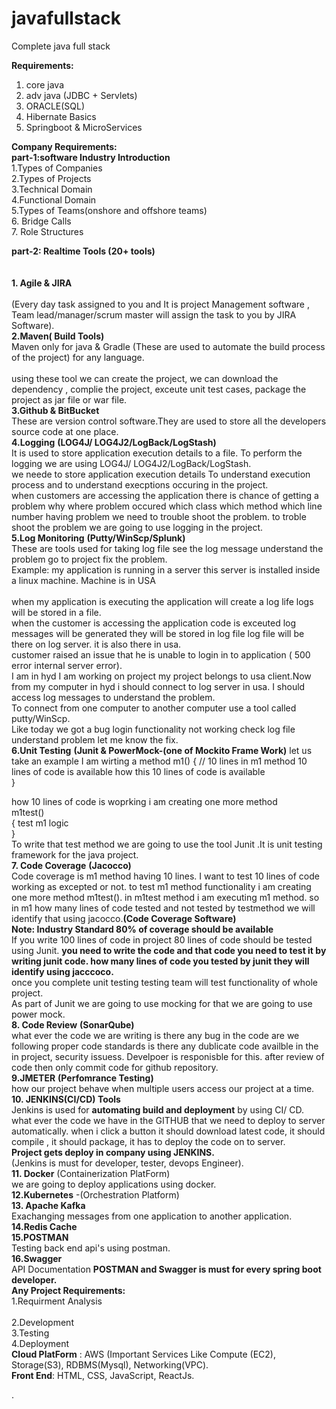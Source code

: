 # javafullstack<br/>
Complete java full stack<br/>

**Requirements:**<br/>
 1. core java<br/>
 2. adv java (JDBC + Servlets)<br/>
 3. ORACLE(SQL)<br/>
 4. Hibernate Basics<br/>
 5. Springboot & MicroServices<br/>
 
 **Company Requirements:**<br/>
**part-1:software Industry Introduction**<br/>
 1.Types of Companies<br/>
 2.Types of Projects<br/>
 3.Technical Domain<br/>
 4.Functional Domain<br/>
 5.Types of Teams(onshore and offshore teams)<br/>
 6. Bridge Calls<br/>
 7. Role Structures<br/>

**part-2: Realtime Tools (20+ tools)**<br/><br/><br/>
**1. Agile & JIRA**<br/><br/>
(Every day task assigned to you and  It is project Management software , Team lead/manager/scrum master will assign the task to you by JIRA Software).<br/>
**2.Maven( Build Tools)**<br/>
 Maven only for java &  Gradle  (These are used to automate the build process of the project) for any language.<br/><br/>
using these tool we can create  the project, we can download the dependency , complie the project, exceute unit test cases, package the project as jar file or war file.<br/>
**3.Github & BitBucket**<br/>
These are  version control software.They are used to store all the developers source code at one place.<br/>
**4.Logging** **(LOG4J/ LOG4J2/LogBack/LogStash)**<br/>
 It is used to store application execution details to a  file. To perform the logging we are using LOG4J/ LOG4J2/LogBack/LogStash.<br/>
 we neede to store  application execution details To understand execution process and to understand execptions occuring in the project.<br/>
 when customers are accessing the application there is chance of getting a problem why where problem occured which class which method which line number having problem
 we need to trouble shoot the problem. to troble shoot the problem we are going to use logging in the project.<br/>
 **5.Log Monitoring** **(Putty/WinScp/Splunk)**<br/>
 These are tools used for taking log file see the log message understand the problem  go to project fix the problem. <br/>
 Example: my application is running in a server  this server  is installed inside a linux machine. Machine is in USA<br/><br/>
 when my application is executing  the application will create a log life logs will be stored in a file.<br/>
 when the customer is accessing the application code is exceuted log messages  will be generated they will be stored  in log file log file will be there on log server.
 it is also there in usa.<br/>
 customer raised an issue that he is unable to login in to application ( 500 error internal server error).<br/>
 I am in hyd I am working on project  my project belongs to usa client.Now from my computer  in hyd i should connect to log server in usa. I should access log messages
  to understand the problem. <br/>
 To connect from one  computer to another computer  use a tool called  putty/WinScp.<br/>
 Like today we got a bug login functionality not working  check log file understand problem let me know the fix. <br/>
 **6.Unit Testing** **(Junit & PowerMock-(one of Mockito Frame Work)**
 let us take an example I am wirting a method
 m1()
 {
 // 10 lines in m1 method  10 lines of code is available  how this 10 lines  of code is available<br/>
 }<br/>
  
  how 10 lines of code is woprking i am creating one more method <br/>
  m1test()<br/>
  {
   test m1 logic<br/>
  }<br/>
  To write that test method we are going to use the tool Junit .It is unit testing framework for the java project. <br/>
 **7. Code Coverage** **(Jacocco)** <br/>
 Code coverage is m1 method having 10 lines.  I want  to test 10 lines of code working as excepted  or not.  to test m1 method functionality i am creating one more method m1test(). in m1test method i am executing m1 method. so in m1 how many lines of code  tested   and not tested by testmethod we will  identify that using jacocco.**(Code Coverage Software)**<br/>
**Note: Industry Standard 80% of  coverage should be available**<br/>
If you write 100 lines of code in project 80 lines of code should be tested using Junit.
**you need to write the code  and  that code you need to test it by writing  junit code. how many lines of code you tested by junit they will  identify using jacccoco.**<br/>
once you complete unit testing  testing team will test functionality of whole project.<br/>
 As part of Junit we are going to use mocking for that we are going to use power mock.<br/>
 **8. Code Review** **(SonarQube)**<br/>
 what ever the code we are writing is there any bug in the code are we following proper code standards is there any dublicate code availble in the in project, security issuess. Develpoer is responisble for this. after review of code then only commit code for github repository.<br/>
**9.JMETER** **(Perfomrance Testing)**<br/>
how our project behave when multiple users access our project at a time.
**10. JENKINS(CI/CD) Tools**<br/>
Jenkins is used for  **automating build and deployment** by using CI/ CD. what ever the code we have in the GITHUB that we need to deploy to server automatically.
when i click a button it should download latest code, it should compile , it should package, it has to deploy the code on to server.<br/>
**Project gets deploy in company using JENKINS.**<br/>
(Jenkins is must for developer, tester, devops Engineer).<br/>
**11. Docker** (Containerization PlatForm)<br/>
 we are going to deploy applications  using docker.<br/>
**12.Kubernetes** -(Orchestration Platform)<br/>
**13. Apache Kafka**<br/>
Exachanging  messages from one application to another application.<br/>
**14.Redis Cache**<br/>
**15.POSTMAN**<br/>
Testing back end api's using postman.<br/>
**16.Swagger**<br/>
 API Documentation
**POSTMAN and Swagger is must for every spring boot developer.**<br/>
**Any Project Requirements:**<br/>
1.Requirment Analysis<br/><br/>
2.Development<br/>
3.Testing<br/>
4.Deployment<br/>
**Cloud PlatForm** : AWS (Important Services Like Compute (EC2), Storage(S3), RDBMS(Mysql), Networking(VPC).<br/>
 **Front End**: HTML, CSS, JavaScript, ReactJs.<br/>



 
 
 

 
 
 
.
 
 
